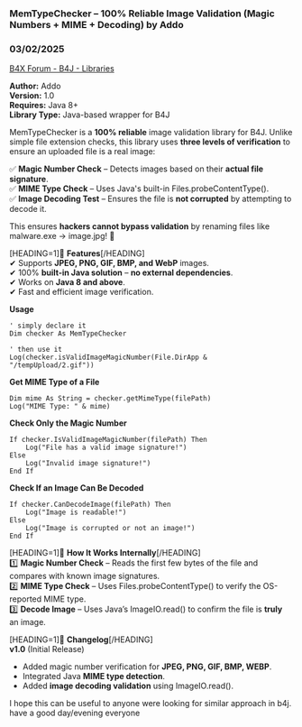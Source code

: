 ### MemTypeChecker – 100% Reliable Image Validation (Magic Numbers + MIME + Decoding) by Addo
### 03/02/2025
[B4X Forum - B4J - Libraries](https://www.b4x.com/android/forum/threads/165914/)

**Author:** Addo  
**Version:** 1.0  
**Requires:** Java 8+  
**Library Type:** Java-based wrapper for B4J  
  
MemTypeChecker is a **100% reliable** image validation library for B4J. Unlike simple file extension checks, this library uses **three levels of verification** to ensure an uploaded file is a real image:  
  
✅ **Magic Number Check** – Detects images based on their **actual file signature**.  
✅ **MIME Type Check** – Uses Java's built-in Files.probeContentType().  
✅ **Image Decoding Test** – Ensures the file is **not corrupted** by attempting to decode it.  
  
This ensures **hackers cannot bypass validation** by renaming files like malware.exe → image.jpg! 🚀  
  
[HEADING=1]🔹 **Features**[/HEADING]  
✔ Supports **JPEG, PNG, GIF, BMP, and WebP** images.  
✔ 100% **built-in Java solution** – **no external dependencies**.  
✔ Works on **Java 8 and above**.  
✔ Fast and efficient image verification.  
  
**Usage**  
  

```B4X
' simply declare it  
Dim checker As MemTypeChecker  
  
' then use it  
Log(checker.isValidImageMagicNumber(File.DirApp & "/tempUpload/2.gif"))
```

  
  
**Get MIME Type of a File**  
  

```B4X
Dim mime As String = checker.getMimeType(filePath)  
Log("MIME Type: " & mime)
```

  
  
**Check Only the Magic Number**  
  

```B4X
If checker.IsValidImageMagicNumber(filePath) Then  
    Log("File has a valid image signature!")  
Else  
    Log("Invalid image signature!")  
End If
```

  
  
  
**Check If an Image Can Be Decoded**  

```B4X
If checker.CanDecodeImage(filePath) Then  
    Log("Image is readable!")  
Else  
    Log("Image is corrupted or not an image!")  
End If
```

  
  
[HEADING=1]🔹 **How It Works Internally**[/HEADING]  
1️⃣ **Magic Number Check** – Reads the first few bytes of the file and compares with known image signatures.  
2️⃣ **MIME Type Check** – Uses Files.probeContentType() to verify the OS-reported MIME type.  
3️⃣ **Decode Image** – Uses Java’s ImageIO.read() to confirm the file is **truly** an image.  
  
[HEADING=1]🔹 **Changelog**[/HEADING]  
**v1.0** (Initial Release)  
  

- Added magic number verification for **JPEG, PNG, GIF, BMP, WEBP**.
- Integrated Java **MIME type detection**.
- Added **image decoding validation** using ImageIO.read().

I hope this can be useful to anyone were looking for similar approach in b4j. have a good day/evening everyone
